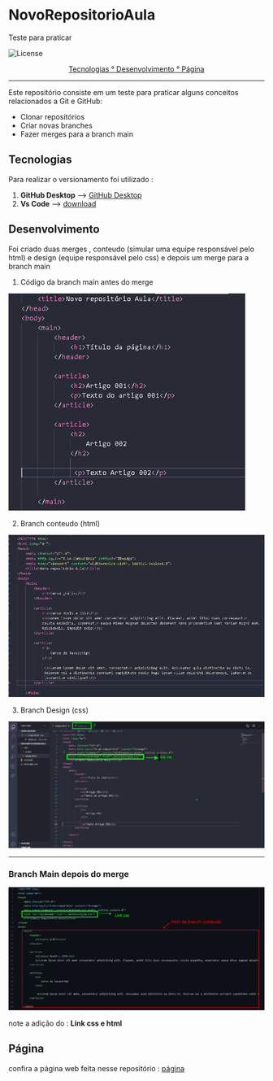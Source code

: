 # NovoRepositorioAula
Teste para praticar

![License](https://img.shields.io/github/license/allan-gh/NovoRepositorioAula)

<p align="center"> 
    <a href="#Tecnologias"> Tecnologias ° </a>
    <a href="#Desenvolvimento"> Desenvolvimento  </a>
    <a href="#Página"> ° Página  </a>
    
</p>

---

Este repositório consiste em um teste para praticar alguns conceitos relacionados a Git e GitHub:

- Clonar repositórios
- Criar novas branches 
- Fazer merges para a branch main

## Tecnologias 

Para realizar o versionamento foi utilizado :
1.  **GitHub Desktop**  --> [GitHub Desktop](https://desktop.github.com/)
2.  **Vs Code** --> [download](https://code.visualstudio.com/Download)

## Desenvolvimento
Foi criado duas merges , conteudo (simular uma equipe responsável pelo html) e design (equipe responsável pelo css) e depois um merge para a branch main

1. Código da branch main antes do merge                   

![Main](./prints/main.png)                                 

2. Branch conteudo (html)

![CONTEUDO](./prints/conteudo.png)

3. Branch Design (css)

![Design](./prints/design.png)

---

### Branch Main depois do merge
![main](./prints/main2.png)

note a adição do : **Link css e  html**

## Página

confira a página web feita nesse repositório : [página](https://allan-gh.github.io/NovoRepositorioAula/site/Index.html)
